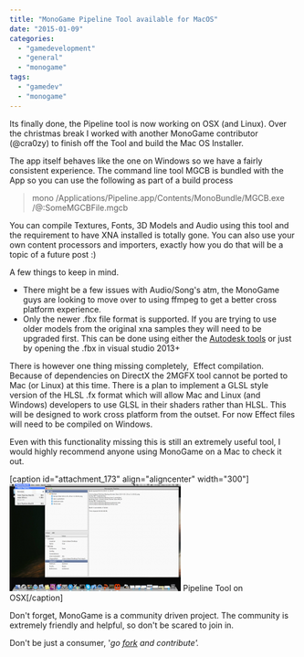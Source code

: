 ```yaml
---
title: "MonoGame Pipeline Tool available for MacOS"
date: "2015-01-09"
categories: 
  - "gamedevelopment"
  - "general"
  - "monogame"
tags: 
  - "gamedev"
  - "monogame"
---
```


Its finally done, the Pipeline tool is now working on OSX (and Linux). Over the christmas break I worked with another MonoGame contributor (@cra0zy) to finish off the Tool and build the Mac OS Installer.

The app itself behaves like the one on Windows so we have a fairly consistent experience. The command line tool MGCB is bundled with the App so you can use the following as part of a build process

> mono /Applications/Pipeline.app/Contents/MonoBundle/MGCB.exe /@:SomeMGCBFile.mgcb

You can compile Textures, Fonts, 3D Models and Audio using this tool and the requirement to have XNA installed is totally gone. You can also use your own content processors and importers, exactly how you do that will be a topic of a future post :)

A few things to keep in mind.

- There might be a few issues with Audio/Song's atm, the MonoGame guys are looking to move over to using ffmpeg to get a better cross platform experience.
- Only the newer .fbx file format is supported. If you are trying to use older models from the original xna samples they will need to be upgraded first. This can be done using either the [Autodesk tools](http://www.autodesk.com/products/fbx/overview "http://www.autodesk.com/products/fbx/overview") or just by opening the .fbx in visual studio 2013+

There is however one thing missing completely,  Effect compilation. Because of dependencies on DirectX the 2MGFX tool cannot be ported to Mac (or Linux) at this time. There is a plan to implement a GLSL style version of the HLSL .fx format which will allow Mac and Linux (and Windows) developers to use GLSL in their shaders rather than HLSL. This will be designed to work cross platform from the outset. For now Effect files will need to be compiled on Windows.

Even with this functionality missing this is still an extremely useful tool, I would highly recommend anyone using MonoGame on a Mac to check it out.

\[caption id="attachment\_173" align="aligncenter" width="300"\][![Pipeline Tool on OSX](images/Pipeline-OSX-300x188.png)](http://www.infinitespace-studios.co.uk/wp-content/uploads/2015/01/Pipeline-OSX.png) Pipeline Tool on OSX\[/caption\]

Don't forget, MonoGame is a community driven project. The community is extremely friendly and helpful, so don't be scared to join in.

Don't be just a consumer, '_go [fork](https://github.com/mono/MonoGame/fork) and contribute'._
